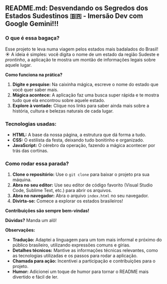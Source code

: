 ## **README.md: Desvendando os Segredos dos Estados Sudestinos** 🇧🇷 - Imersão Dev com Google Gemini!!! 

### **O que é essa bagaça?**

Esse projeto te leva numa viagem pelos estados mais badalados do Brasil! ☀️ A ideia é simples: você digita o nome de um estado da região Sudeste e *prontinho*, a aplicação te mostra um montão de informações legais sobre aquele lugar. 

**Como funciona na prática?**

1. **Digite e pesquise:** Na caixinha mágica, escreve o nome do estado que você quer saber mais.
2. **Mágica acontece:** A aplicação faz uma busca super rápida e te mostra tudo que ela encontrou sobre aquele estado.
3. **Explore à vontade:** Clique nos links para saber ainda mais sobre a história, cultura e belezas naturais de cada lugar.

### **Tecnologias usadas:**

* **HTML:** A base da nossa página, a estrutura que dá forma a tudo.
* **CSS:** O estilista da festa, deixando tudo bonitinho e organizado.
* **JavaScript:** O cérebro da operação, fazendo a mágica acontecer por trás das cortinas.

### **Como rodar essa parada?**

1. **Clone o repositório:** Use o `git clone` para baixar o projeto pra sua máquina.
2. **Abra no seu editor:** Use seu editor de código favorito (Visual Studio Code, Sublime Text, etc.) para abrir os arquivos.
3. **Abra no navegador:** Abra o arquivo `index.html` no seu navegador.
4. **Divirta-se:** Comece a explorar os estados brasileiros!

**Contribuições são sempre bem-vindas!** 

**Dúvidas?** Manda um alô! 

**Observações:**

* **Tradução:** Adaptei a linguagem para um tom mais informal e próximo do público brasileiro, utilizando expressões comuns e gírias.
* **Detalhes técnicos:** Mantive as informações técnicas relevantes, como as tecnologias utilizadas e os passos para rodar a aplicação.
* **Chamada para ação:** Incentivei a participação e contribuições para o projeto.
* **Humor:** Adicionei um toque de humor para tornar o README mais divertido e fácil de ler.
